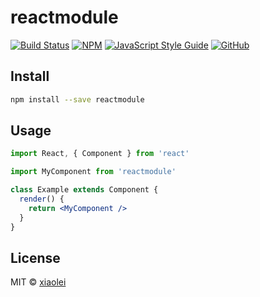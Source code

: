 # reactmodule

> 

[![Build Status](https://img.shields.io/travis/xiaolei/reactmodule/master.svg)](https://travis-ci.org/xiaolei/reactmodule)
[![NPM](https://img.shields.io/npm/v/reactmodule.svg)](https://www.npmjs.com/package/reactmodule)
[![JavaScript Style Guide](https://img.shields.io/badge/code_style-standard-brightgreen.svg)](https://standardjs.com)
[![GitHub](https://img.shields.io/github/license/mashape/apistatus.svg)](https://opensource.org/licenses/MIT)

## Install

```bash
npm install --save reactmodule
```

## Usage

```jsx
import React, { Component } from 'react'

import MyComponent from 'reactmodule'

class Example extends Component {
  render() {
    return <MyComponent />
  }
}
```

## License

MIT © [xiaolei](https://github.com/xiaolei)
